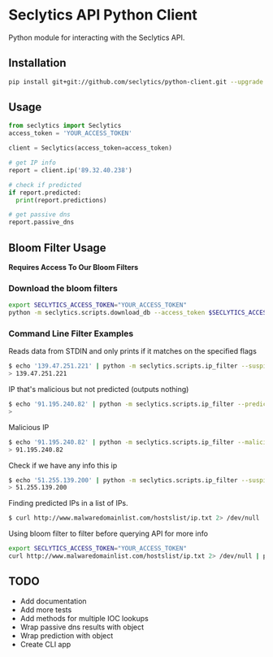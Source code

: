 # Seclytics API Python Client 

Python module for interacting with the Seclytics API.

## Installation

```bash
pip install git+git://github.com/seclytics/python-client.git --upgrade
```


## Usage

```python
from seclytics import Seclytics
access_token = 'YOUR_ACCESS_TOKEN'

client = Seclytics(access_token=access_token)

# get IP info
report = client.ip('89.32.40.238')

# check if predicted
if report.predicted:
  print(report.predictions)

# get passive dns
report.passive_dns

```

## Bloom Filter Usage

**Requires Access To Our Bloom Filters**

### Download the bloom filters

```bash
export SECLYTICS_ACCESS_TOKEN="YOUR_ACCESS_TOKEN"
python -m seclytics.scripts.download_db --access_token $SECLYTICS_ACCESS_TOKEN --name predicted-ips.bloom,malicious-ips.bloom,ip-threat-intel.bloom --data-dir /tmp
```

### Command Line Filter Examples

Reads data from STDIN and only prints if it matches on the specified flags

```bash
$ echo '139.47.251.221' | python -m seclytics.scripts.ip_filter --suspicious --malicious --predicted
> 139.47.251.221
```

IP that's malicious but not predicted (outputs nothing)

```bash
$ echo '91.195.240.82' | python -m seclytics.scripts.ip_filter --predicted
> 
```

Malicious IP

```bash
$ echo '91.195.240.82' | python -m seclytics.scripts.ip_filter --malicious
> 91.195.240.82
```

Check if we have any info this ip 

```bash
$ echo '51.255.139.200' | python -m seclytics.scripts.ip_filter --suspicious --malicious --predicted
> 51.255.139.200
```

Finding predicted IPs in a list of IPs.

```bash
$ curl http://www.malwaredomainlist.com/hostslist/ip.txt 2> /dev/null | python -m seclytics.scripts.ip_filter --predicted 
```

Using bloom filter to filter before querying API for more info

```bash
export SECLYTICS_ACCESS_TOKEN="YOUR_ACCESS_TOKEN"
curl http://www.malwaredomainlist.com/hostslist/ip.txt 2> /dev/null | python -m seclytics.scripts.ip_filter --predicted | python -m seclytics.scripts.ip_enrich --access_token $SECLYTICS_ACCESS_TOKEN | jq .context.source_urls
```

## TODO

* Add documentation
* Add more tests
* Add methods for multiple IOC lookups 
* Wrap passive dns results with object
* Wrap prediction with object
* Create CLI app

